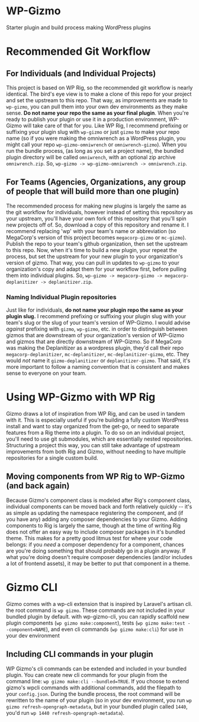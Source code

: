 # WP-Gizmo
 Starter plugin and build process making WordPress plugins

# Recommended Git Workflow
## For Individuals (and Individual Projects)
This project is based on WP Rig, so the recommended git workflow is nearly
identical. The bird's eye view is to make a clone of this repo for your project
and set the upstream to this repo. That way, as improvements are made to `wp-gizmo`,
you can pull them into your own dev environments as they make sense. **Do not
name your repo the same as your final plugin**. When you're ready to publish
your plugin or use it in a production environment, WP-Gizmo will take care of
that for you. Like WP Rig, I recommend prefixing or suffixing your plugin slug
with `wp-gizmo` or just `gizmo` to make your repo name (so if you were making
the omniwrench as a WordPress plugin, you might call your repo
`wp-gizmo-omniwrench` or `omniwrench-gizmo`). When you run the bundle process,
(as long as you set a project name), the bundled plugin directory will be called
`omniwrench`, with an optional zip archive `omniwrench.zip`. So,
`wp-gizmo -> wp-gizmo-omniwrench -> omniwrench.zip`.
## For Teams (Agencies, Organizations, any group of people that will build more than one plugin)
The recommended process for making new plugins is largely the same as the git
workflow for individuals, however instead of setting this repository as your
upstream, you'll have your own fork of this repository that you'll spin new
projects off of. So, download a copy of this repository and rename it. I
recommend replacing 'wp' with your team's name or abbreviation (so MegaCorp's
version of this project becomes `megacorp-gizmo` or `mc-gizmo`). Publish the
repo to your team's github organization, then set the upstream to this repo.
Now, when it's time to build a new plugin, your repeat the process, but set the
upstream for your new plugin to your organization's version of gizmo. That way,
you can pull in updates to `wp-gizmo` to your organization's copy and adapt them
for your workflow first, before pulling them into individual plugins. So,
`wp-gizmo -> megacorp-gizmo -> megacorp-deplanitizer -> deplanitizer.zip`.
### Naming Individual Plugin repositories
Just like for individuals, **do not name your plugin repo the same as your
plugin slug.** I recommend prefixing or suffixing your plugin slug with your
team's slug or the slug of your team's version of WP-Gizmo. I would advise
_against_ prefixing with `gizmo`, `wp-gizmo`, etc. in order to distinguish
between gizmos that are downstream of your organization's version of WP-Gizmo
and gizmos that are directly downstream of WP-Gizmo. So if MegaCorp was making
the Deplanitizer as a wordpress plugin, they'd call their repo
`megacorp-deplanitizer`, `mc-deplanitizer`, `mc-deplanitizer-gizmo`, etc. They
would _not_ name it `gizmo-deplanitizer` or `deplanitizer-gizmo`. That said, it's
more important to follow a naming convention that is consistent and makes sense
to everyone on your team.
# Using WP-Gizmo with WP Rig
Gizmo draws a lot of inspiration from WP Rig, and can be used in tandem with it.
This is especially useful if you're building a fully custom WordPress install
and want to stay organized from the get-go, or need to separate features from a Rig
theme into a plugin. To do so on an individual project, you'll need to use git
submodules, which are essentially nested repositories. Structuring a project
this way, you can still take advantage of upstream improvements from both Rig
and Gizmo, without needing to have multiple repositories for a single custom
build.
## Moving components from WP Rig to WP-Gizmo (and back again)
Because Gizmo's component class is modeled after Rig's component class,
individual components can be moved back and forth relatively quickly -- it's as
simple as updating the namespace registering the component, and (if you have any)
adding any composer dependencies to your Gizmo. Adding components to Rig is
largely the same, though at the time of writing Rig does not offer an easy way to
include composer packages in it's bundled theme. This makes for a pretty good
litmus test for where your code belongs: if you _need_ a composer dependency for
a component, chances are you're doing something that should probably go in a
plugin anyway. If what you're doing doesn't require composer dependencies
(and/or includes a lot of frontend assets), it may be better to put that component
in a theme.
# Gizmo CLI
Gizmo comes with a wp-cli extension that is inspired by Laravel's artisan cli.
the root command is `wp gizmo`. These commands are not included in your bundled
plugin by default. with wp-gizmo-cli, you can rapidly scaffold new plugin
components (`wp gizmo make:compoment`), tests (`wp gizmo make:test --component=NAME`),
and even cli commands (`wp gizmo make:cli`) for use in your dev environment
## Including CLI commands in your plugin
WP Gizmo's cli commands can be extended and included in your bundled plugin. You can
create new cli commands for your plugin from the command line:
`wp gizmo make:cli --bundled=TRUE`. If you choose to extend gizmo's wpcli commands
with additional commands, add the filepath to your `config.json`. During the bundle
process, the root command will be rewritten to the name of your plugin (so in your dev
environment, you run `wp gizmo refresh-opengraph-metadata`, but in your bundled plugin
called `1440`, you'd run `wp 1440 refresh-opengraph-metadata`).
